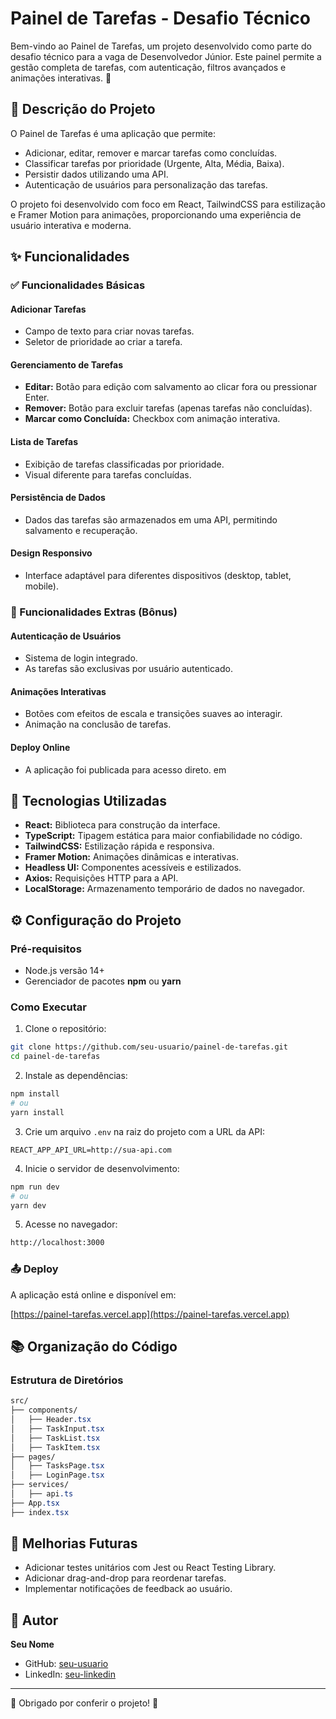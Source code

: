 # Painel de Tarefas - Desafio Técnico

Bem-vindo ao Painel de Tarefas, um projeto desenvolvido como parte do desafio técnico para a vaga de Desenvolvedor Júnior. Este painel permite a gestão completa de tarefas, com autenticação, filtros avançados e animações interativas. 🚀

## 📖 Descrição do Projeto

O Painel de Tarefas é uma aplicação que permite:

- Adicionar, editar, remover e marcar tarefas como concluídas.
- Classificar tarefas por prioridade (Urgente, Alta, Média, Baixa).
- Persistir dados utilizando uma API.
- Autenticação de usuários para personalização das tarefas.

O projeto foi desenvolvido com foco em React, TailwindCSS para estilização e Framer Motion para animações, proporcionando uma experiência de usuário interativa e moderna.

## ✨ Funcionalidades

### ✅ Funcionalidades Básicas

#### Adicionar Tarefas

- Campo de texto para criar novas tarefas.
- Seletor de prioridade ao criar a tarefa.

#### Gerenciamento de Tarefas

- **Editar:** Botão para edição com salvamento ao clicar fora ou pressionar Enter.
- **Remover:** Botão para excluir tarefas (apenas tarefas não concluídas).
- **Marcar como Concluída:** Checkbox com animação interativa.

#### Lista de Tarefas

- Exibição de tarefas classificadas por prioridade.
- Visual diferente para tarefas concluídas.


#### Persistência de Dados

- Dados das tarefas são armazenados em uma API, permitindo salvamento e recuperação.

#### Design Responsivo

- Interface adaptável para diferentes dispositivos (desktop, tablet, mobile).

### 🔐 Funcionalidades Extras (Bônus)

#### Autenticação de Usuários

- Sistema de login integrado.
- As tarefas são exclusivas por usuário autenticado.

#### Animações Interativas

- Botões com efeitos de escala e transições suaves ao interagir.
- Animação na conclusão de tarefas.

#### Deploy Online

- A aplicação foi publicada para acesso direto. em 

## 🚀 Tecnologias Utilizadas

- **React:** Biblioteca para construção da interface.
- **TypeScript:** Tipagem estática para maior confiabilidade no código.
- **TailwindCSS:** Estilização rápida e responsiva.
- **Framer Motion:** Animações dinâmicas e interativas.
- **Headless UI:** Componentes acessíveis e estilizados.
- **Axios:** Requisições HTTP para a API.
- **LocalStorage:** Armazenamento temporário de dados no navegador.

## ⚙️ Configuração do Projeto

### Pré-requisitos

- Node.js versão 14+
- Gerenciador de pacotes **npm** ou **yarn**

### Como Executar

1. Clone o repositório:

```bash
git clone https://github.com/seu-usuario/painel-de-tarefas.git
cd painel-de-tarefas
```

2. Instale as dependências:

```bash
npm install
# ou
yarn install
```

3. Crie um arquivo `.env` na raiz do projeto com a URL da API:

```env
REACT_APP_API_URL=http://sua-api.com
```

4. Inicie o servidor de desenvolvimento:

```bash
npm run dev
# ou
yarn dev
```

5. Acesse no navegador:

```bash
http://localhost:3000
```

### 📤 Deploy

A aplicação está online e disponível em:

[https://painel-tarefas.vercel.app](https://painel-tarefas.vercel.app)

## 📚 Organização do Código

### Estrutura de Diretórios

```css
src/
├── components/
│   ├── Header.tsx
│   ├── TaskInput.tsx
│   ├── TaskList.tsx
│   ├── TaskItem.tsx
├── pages/
│   ├── TasksPage.tsx
│   ├── LoginPage.tsx
├── services/
│   ├── api.ts
├── App.tsx
├── index.tsx
```

## 📌 Melhorias Futuras

- Adicionar testes unitários com Jest ou React Testing Library.
- Adicionar drag-and-drop para reordenar tarefas.
- Implementar notificações de feedback ao usuário.

## 👤 Autor

**Seu Nome**

- GitHub: [seu-usuario](https://github.com/seu-usuario)
- LinkedIn: [seu-linkedin](https://linkedin.com/in/seu-linkedin)

---

🌟 Obrigado por conferir o projeto! 🌟



